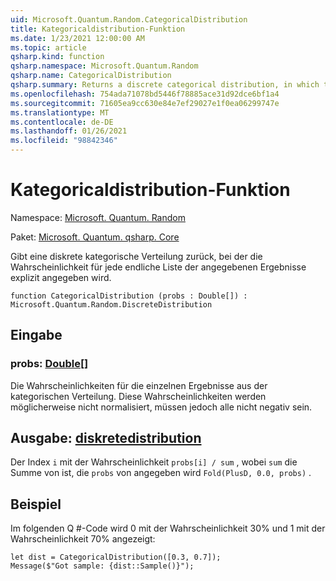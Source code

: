 ```yaml
---
uid: Microsoft.Quantum.Random.CategoricalDistribution
title: Kategoricaldistribution-Funktion
ms.date: 1/23/2021 12:00:00 AM
ms.topic: article
qsharp.kind: function
qsharp.namespace: Microsoft.Quantum.Random
qsharp.name: CategoricalDistribution
qsharp.summary: Returns a discrete categorical distribution, in which the probability for each of a finite list of given outcomes is explicitly specified.
ms.openlocfilehash: 754ada71078bd5446f78885ace31d92dce6bf1a4
ms.sourcegitcommit: 71605ea9cc630e84e7ef29027e1f0ea06299747e
ms.translationtype: MT
ms.contentlocale: de-DE
ms.lasthandoff: 01/26/2021
ms.locfileid: "98842346"
---
```

# <a name="categoricaldistribution-function"></a>Kategoricaldistribution-Funktion

Namespace: [Microsoft. Quantum. Random](xref:Microsoft.Quantum.Random)

Paket: [Microsoft. Quantum. qsharp. Core](https://nuget.org/packages/Microsoft.Quantum.QSharp.Core)


Gibt eine diskrete kategorische Verteilung zurück, bei der die Wahrscheinlichkeit für jede endliche Liste der angegebenen Ergebnisse explizit angegeben wird.

```qsharp
function CategoricalDistribution (probs : Double[]) : Microsoft.Quantum.Random.DiscreteDistribution
```


## <a name="input"></a>Eingabe

### <a name="probs--double"></a>probs: [Double](xref:microsoft.quantum.lang-ref.double)[]

Die Wahrscheinlichkeiten für die einzelnen Ergebnisse aus der kategorischen Verteilung.
Diese Wahrscheinlichkeiten werden möglicherweise nicht normalisiert, müssen jedoch alle nicht negativ sein.



## <a name="output--discretedistribution"></a>Ausgabe: [diskretedistribution](xref:Microsoft.Quantum.Random.DiscreteDistribution)

Der Index `i` mit der Wahrscheinlichkeit `probs[i] / sum` , wobei `sum` die Summe von ist, die `probs` von angegeben wird `Fold(PlusD, 0.0, probs)` .

## <a name="example"></a>Beispiel

Im folgenden Q #-Code wird 0 mit der Wahrscheinlichkeit 30% und 1 mit der Wahrscheinlichkeit 70% angezeigt:

```qsharp
let dist = CategoricalDistribution([0.3, 0.7]);
Message($"Got sample: {dist::Sample()}");
```